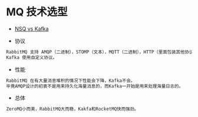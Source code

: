 # MQ 技术选型

* [NSQ vs Kafka](http://bridgeforyou.cn/2018/10/02/Nsq-5-Nsq-vs-Kafka/)

* 协议
```md
RabbitMQ 支持 AMQP（二进制），STOMP（文本），MQTT（二进制），HTTP（里面包装其他协议）等协议。
Kafka 使用自定义协议。
```
* 性能
```md
RabbitMQ 在有大量消息堆积的情况下性能会下降，Kafka不会。
毕竟AMQP设计的初衷不是用来持久化海量消息的，而Kafka一开始是用来处理海量日志的。
```
* 总体
```md
ZeroMQ小而美，RabbitMQ大而稳，Kakfa和RocketMQ快而强劲。
```